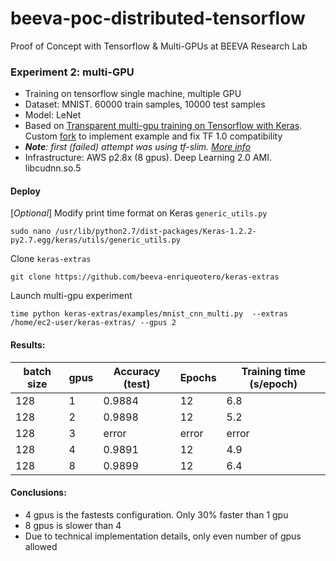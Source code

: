 # beeva-poc-distributed-tensorflow
Proof of Concept with Tensorflow & Multi-GPUs at BEEVA Research Lab

### Experiment 2: multi-GPU

* Training on tensorflow single machine, multiple GPU
* Dataset: MNIST. 60000 train samples, 10000 test samples
* Model: LeNet
* Based on [Transparent multi-gpu training on Tensorflow with Keras](https://medium.com/@kuza55/transparent-multi-gpu-training-on-tensorflow-with-keras-8b0016fd9012#.w0nbus9yu). Custom [fork](https://github.com/beeva-enriqueotero/keras-extras/blob/master/examples/mnist_cnn_multi.py) to implement example and fix TF 1.0 compatibility
* ***Note**: first (failed) attempt was using tf-slim. [More info](https://github.com/tensorflow/models/issues/1196)*
* Infrastructure: AWS p2.8x (8 gpus). Deep Learning 2.0 AMI. libcudnn.so.5

#### Deploy

[*Optional*] Modify print time format on Keras `generic_utils.py`
```
sudo nano /usr/lib/python2.7/dist-packages/Keras-1.2.2-py2.7.egg/keras/utils/generic_utils.py
```
Clone `keras-extras`
```
git clone https://github.com/beeva-enriqueotero/keras-extras
```
Launch multi-gpu experiment
```
time python keras-extras/examples/mnist_cnn_multi.py  --extras /home/ec2-user/keras-extras/ --gpus 2
```

#### Results:

| batch size | gpus | Accuracy (test) | Epochs | Training time (s/epoch)
| --- | --- | --- | --- | ---
| 128 | 1 | 0.9884 | 12 | 6.8
| 128 | 2 | 0.9898 | 12 | 5.2
| 128 | 3 | error | error | error
| 128 | 4 | 0.9891 | 12 | 4.9
| 128 | 8 | 0.9899 | 12 | 6.4

#### Conclusions: 
* 4 gpus is the fastests configuration. Only 30% faster than 1 gpu
* 8 gpus is slower than 4 
* Due to technical implementation details, only even number of gpus allowed


